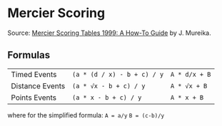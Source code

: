 # Mercier Scoring

Source: [Mercier Scoring Tables 1999: A How-To Guide](http://myweb.lmu.edu/jmureika/track/mercier/Merc99.html#field) by J. Mureika.

## Formulas
||||
|--|--|--|
|Timed Events|`(a * (d / x) - b + c) / y`|`A * d/x + B`|
|Distance Events|`(a * √x - b + c) / y`|`A * √x + B`|
|Points Events|`(a * x - b + c) / y`|`A * x + B`|

where for the simplified formula:
`A = a/y`
`B = (c-b)/y`

